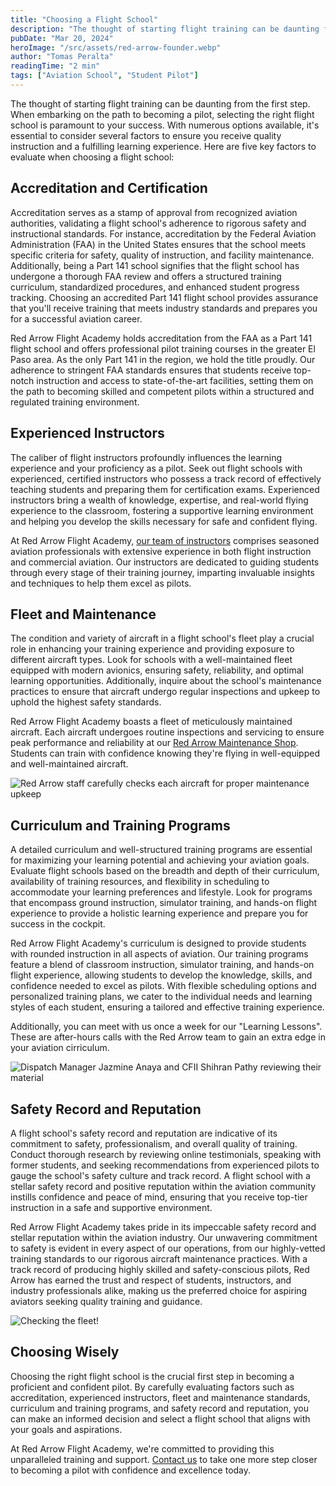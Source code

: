 ```yaml
---
title: "Choosing a Flight School"
description: "The thought of starting flight training can be daunting from the first step. When embarking on the path to becoming a pilot, selecting the right flight school is paramount to your success."
pubDate: "Mar 20, 2024"
heroImage: "/src/assets/red-arrow-founder.webp"
author: "Tomas Peralta"
readingTime: "2 min"
tags: ["Aviation School", "Student Pilot"]
---
```


The thought of starting flight training can be daunting from the first step. When embarking on the path to becoming a pilot, selecting the right flight school is paramount to your success. With numerous options available, it's essential to consider several factors to ensure you receive quality instruction and a fulfilling learning experience. Here are five key factors to evaluate when choosing a flight school:

## Accreditation and Certification

Accreditation serves as a stamp of approval from recognized aviation authorities, validating a flight school's adherence to rigorous safety and instructional standards. For instance, accreditation by the Federal Aviation Administration (FAA) in the United States ensures that the school meets specific criteria for safety, quality of instruction, and facility maintenance. Additionally, being a Part 141 school signifies that the flight school has undergone a thorough FAA review and offers a structured training curriculum, standardized procedures, and enhanced student progress tracking. Choosing an accredited Part 141 flight school provides assurance that you'll receive training that meets industry standards and prepares you for a successful aviation career.

Red Arrow Flight Academy holds accreditation from the FAA as a Part 141 flight school and offers professional pilot training courses in the greater El Paso area. As the only Part 141 in the region, we hold the title proudly. Our adherence to stringent FAA standards ensures that students receive top-notch instruction and access to state-of-the-art facilities, setting them on the path to becoming skilled and competent pilots within a structured and regulated training environment.

## Experienced Instructors

The caliber of flight instructors profoundly influences the learning experience and your proficiency as a pilot. Seek out flight schools with experienced, certified instructors who possess a track record of effectively teaching students and preparing them for certification exams. Experienced instructors bring a wealth of knowledge, expertise, and real-world flying experience to the classroom, fostering a supportive learning environment and helping you develop the skills necessary for safe and confident flying.

At Red Arrow Flight Academy, [our team of instructors](https://www.flyredarrow.com/about/our-team) comprises seasoned aviation professionals with extensive experience in both flight instruction and commercial aviation. Our instructors are dedicated to guiding students through every stage of their training journey, imparting invaluable insights and techniques to help them excel as pilots.

## Fleet and Maintenance

The condition and variety of aircraft in a flight school's fleet play a crucial role in enhancing your training experience and providing exposure to different aircraft types. Look for schools with a well-maintained fleet equipped with modern avionics, ensuring safety, reliability, and optimal learning opportunities. Additionally, inquire about the school's maintenance practices to ensure that aircraft undergo regular inspections and upkeep to uphold the highest safety standards.

Red Arrow Flight Academy boasts a fleet of meticulously maintained aircraft. Each aircraft undergoes routine inspections and servicing to ensure peak performance and reliability at our [Red Arrow Maintenance Shop](https://www.flyredarrow.com/resources/maintenance). Students can train with confidence knowing they're flying in well-equipped and well-maintained aircraft.

![Red Arrow staff carefully checks each aircraft for proper maintenance upkeep](/red-arrow-staff.webp)

## Curriculum and Training Programs

A detailed curriculum and well-structured training programs are essential for maximizing your learning potential and achieving your aviation goals. Evaluate flight schools based on the breadth and depth of their curriculum, availability of training resources, and flexibility in scheduling to accommodate your learning preferences and lifestyle. Look for programs that encompass ground instruction, simulator training, and hands-on flight experience to provide a holistic learning experience and prepare you for success in the cockpit.

Red Arrow Flight Academy's curriculum is designed to provide students with rounded instruction in all aspects of aviation. Our training programs feature a blend of classroom instruction, simulator training, and hands-on flight experience, allowing students to develop the knowledge, skills, and confidence needed to excel as pilots. With flexible scheduling options and personalized training plans, we cater to the individual needs and learning styles of each student, ensuring a tailored and effective training experience.

Additionally, you can meet with us once a week for our "Learning Lessons". These are after-hours calls with the Red Arrow team to gain an extra edge in your aviation cirriculum.

![Dispatch Manager Jazmine Anaya and CFII Shihran Pathy reviewing their material](/dispatch-manager-jazmine.webp)

## Safety Record and Reputation

A flight school's safety record and reputation are indicative of its commitment to safety, professionalism, and overall quality of training. Conduct thorough research by reviewing online testimonials, speaking with former students, and seeking recommendations from experienced pilots to gauge the school's safety culture and track record. A flight school with a stellar safety record and positive reputation within the aviation community instills confidence and peace of mind, ensuring that you receive top-tier instruction in a safe and supportive environment.

Red Arrow Flight Academy takes pride in its impeccable safety record and stellar reputation within the aviation industry. Our unwavering commitment to safety is evident in every aspect of our operations, from our highly-vetted training standards to our rigorous aircraft maintenance practices. With a track record of producing highly skilled and safety-conscious pilots, Red Arrow has earned the trust and respect of students, instructors, and industry professionals alike, making us the preferred choice for aspiring aviators seeking quality training and guidance.

![Checking the fleet!](/checking-the-fleet.webp)

## Choosing Wisely

Choosing the right flight school is the crucial first step in becoming a proficient and confident pilot. By carefully evaluating factors such as accreditation, experienced instructors, fleet and maintenance standards, curriculum and training programs, and safety record and reputation, you can make an informed decision and select a flight school that aligns with your goals and aspirations.

At Red Arrow Flight Academy, we're committed to providing this unparalleled training and support. [Contact us](https://www.flyredarrow.com/enrollment) to take one more step closer to becoming a pilot with confidence and excellence today.
